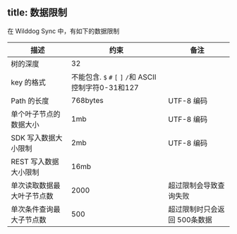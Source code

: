 title: 数据限制
---

在 Wilddog Sync 中，有如下的数据限制

| 描述            | 约束                                       | 备注       |
| ------------- | ---------------------------------------- | -------- |
| 树的深度          | 32                                       |          |
| key 的格式       | 不能包含. `$` `#` `[` `]` `/`和 ASCII控制字符0-31和127 |          |
| Path 的长度      | 768bytes                                 | UTF-8 编码 |
| 单个叶子节点的数据大小   | 1mb                                      | UTF-8 编码 |
| SDK 写入数据大小限制  | 2mb                                      | UTF-8 编码 |
| REST 写入数据大小限制 | 16mb                                     |          |
| 单次读取数据最大叶子节点数 | 2000                                     |    超过限制会导致查询失败      |
| 单次条件查询最大子节点数 | 500                       | 超过限制时只会返回 500条数据 |
